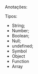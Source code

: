 Anotações:

Tipos:
  * String;
  * Number;
  * Boolean;
  * Null;
  * undefined;
  * Symbol
  * Object
  * Function
  * Array 
<br></br>
